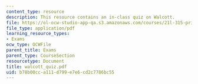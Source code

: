 ```yaml
---
content_type: resource
description: This resource contains an in-class quiz on Walcott.
file: https://ol-ocw-studio-app-qa.s3.amazonaws.com/courses/21l-315-prizewinners-spring-2007/b78b00cca111d799e7e6cd2c7786bc55_walcott_quiz.pdf
file_type: application/pdf
learning_resource_types:
- Exams
ocw_type: OCWFile
parent_title: Exams
parent_type: CourseSection
resourcetype: Document
title: walcott_quiz.pdf
uid: b78b00cc-a111-d799-e7e6-cd2c7786bc55
---
```

